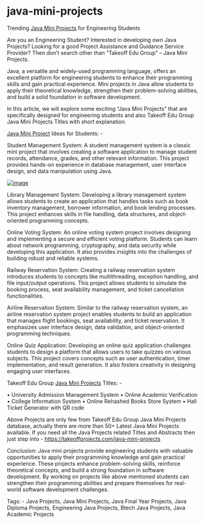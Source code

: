 # java-mini-projects

Trending [Java Mini Projects](https://takeoffprojects.com/java-mini-projects) for Engineering Students

Are you an Engineering Student? Interested in developing own Java Projects? Looking for a good Project Assistance and Guidance Service Provider? Then don’t search other than “Takeoff Edu Group” – Java Mini Projects.

Java, a versatile and widely-used programming language, offers an excellent platform for engineering students to enhance their programming skills and gain practical experience. Mini projects in Java allow students to apply their theoretical knowledge, strengthen their problem-solving abilities, and build a solid foundation in software development. 

In this article, we will explore some exciting “Java Mini Projects” that are specifically designed for engineering students and also Takeoff Edu Group Java Mini Projects Titles with short explanation.

[Java Mini Project](https://takeoffprojects.com/java-mini-projects) Ideas for Students: -

Student Management System: A student management system is a classic mini project that involves creating a software application to manage student records, attendance, grades, and other relevant information. This project provides hands-on experience in database management, user interface design, and data manipulation using Java.

[![image](https://github.com/takeoff-projects-final-year/java-mini-projects/assets/122364815/e7fdf0c4-e592-46ba-82a1-d88a281e9f91)](https://takeoffprojects.com/java-mini-projects)

Library Management System: Developing a library management system allows students to create an application that handles tasks such as book inventory management, borrower information, and book lending processes. This project enhances skills in file handling, data structures, and object-oriented programming concepts.

Online Voting System: An online voting system project involves designing and implementing a secure and efficient voting platform. Students can learn about network programming, cryptography, and data security while developing this application. It also provides insights into the challenges of building robust and reliable systems.

Railway Reservation System: Creating a railway reservation system introduces students to concepts like multithreading, exception handling, and file input/output operations. This project allows students to simulate the booking process, seat availability management, and ticket cancellation functionalities.

Airline Reservation System: Similar to the railway reservation system, an airline reservation system project enables students to build an application that manages flight bookings, seat availability, and ticket reservation. It emphasizes user interface design, data validation, and object-oriented programming techniques.

Online Quiz Application: Developing an online quiz application challenges students to design a platform that allows users to take quizzes on various subjects. This project covers concepts such as user authentication, timer implementation, and result generation. It also fosters creativity in designing engaging user interfaces.

Takeoff Edu Group [Java Mini Projects](https://takeoffprojects.com/java-mini-projects) Titles: -

•	University Admission Management System
•	Online Academic Verification
•	College Information System
•	Online Rehashed Books Store System
•	Hall Ticket Generator with QR code

Above Projects are only few from Takeoff Edu Group Java Mini Projects database, actually there are more than 50+ Latest Java Mini Projects available. If you need all the Java Projects related Titles and Abstracts then just step into - https://takeoffprojects.com/java-mini-projects

Conclusion: Java mini projects provide engineering students with valuable opportunities to apply their programming knowledge and gain practical experience. These projects enhance problem-solving skills, reinforce theoretical concepts, and build a strong foundation in software development. By working on projects like above mentioned students can strengthen their programming abilities and prepare themselves for real-world software development challenges.

Tags: - Java Projects, Java Mini Projects, Java Final Year Projects, Java Diploma Projects, Engineering Java Projects, Btech Java Projects, Java Academic Projects
